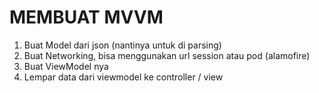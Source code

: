 #  MEMBUAT MVVM
 
1. Buat Model dari json (nantinya untuk di parsing)
2. Buat Networking, bisa menggunakan url session atau pod (alamofire)  
3. Buat ViewModel nya
4. Lempar data dari viewmodel ke controller / view
